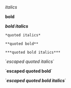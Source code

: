 *italics*

**bold**

***bold italics***

`*quoted italics*`

`**quoted bold**`

`***quoted bold italics***`

\`*escaped quoted italics*\`

\`**escaped quoted bold**\`

\`***escaped quoted bold italics***\`

